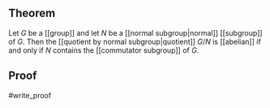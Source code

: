 ## Theorem
Let $G$ be a [[group]] and let $N$ be a [[normal subgroup|normal]] [[subgroup]] of $G$. Then the [[quotient by normal subgroup|quotient]] $G/N$ is [[abelian]] if and only if $N$ contains the [[commutator subgroup]] of $G$.
## Proof
#write_proof 